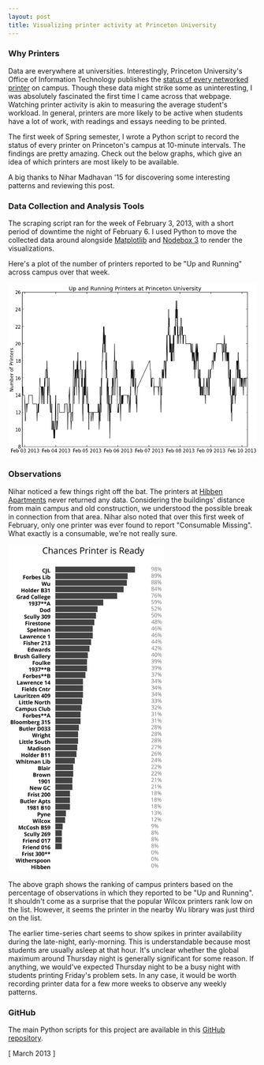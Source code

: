 ```yaml
---
layout: post
title: Visualizing printer activity at Princeton University
---
```


### Why Printers
Data are everywhere at universities. Interestingly, Princeton University's Office of Information Technology publishes the [status of every networked printer](http://clusters-lamp.princeton.edu/cgi-bin/clusterinfo.pl) on campus. Though these data might strike some as uninteresting, I was absolutely fascinated the first time I came across that webpage. Watching printer activity is akin to measuring the average student's workload. In general, printers are more likely to be active when students have a lot of work, with readings and essays needing to be printed.

The first week of Spring semester, I wrote a Python script to record the status of every printer on Princeton's campus at 10-minute intervals. The findings are pretty amazing. Check out the below graphs, which give an idea of which printers are most likely to be available.

A big thanks to Nihar Madhavan '15 for discovering some interesting patterns and reviewing this post.

### Data Collection and Analysis Tools
The scraping script ran for the week of February 3, 2013, with a short period of downtime the night of February 6. I used Python to move the collected data around alongside [Matplotlib](http://matplotlib.org/) and [Nodebox 3](http://nodebox.net/) to render the visualizations.

Here's a plot of the number of printers reported to be "Up and Running" across campus over that week.

![](/static/visualizing-printer-activity/graph1.png)

### Observations
Nihar noticed a few things right off the bat. The printers at [Hibben Apartments](http://www.princeton.edu/us/housing/housingplan/plan_components/hibben_and_magie_apartmen/) never returned any data. Considering the buildings' distance from main campus and old construction, we understood the possible break in connection from that area. Nihar also noted that over this first week of February, only one printer was ever found to report "Consumable Missing". What exactly is a consumable, we're not really sure.

![](/static/visualizing-printer-activity/graph2.png)

The above graph shows the ranking of campus printers based on the percentage of observations in which they reported to be "Up and Running". It shouldn't come as a surprise that the popular Wilcox printers rank low on the list. However, it seems the printer in the nearby Wu library was just third on the list.

 The earlier time-series chart seems to show spikes in printer availability during the late-night, early-morning. This is understandable because most students are usually asleep at that hour. It's unclear whether the global maximum around Thursday night is generally significant for some reason. If anything, we would've expected Thursday night to be a busy night with students printing Friday's problem sets. In any case, it would be worth recording printer data for a few more weeks to observe any weekly patterns.
 
### GitHub
The main Python scripts for this project are available in this [GitHub repository](https://github.com/shbhrsaha/printers).

[ March 2013 ]